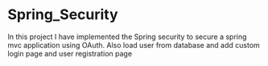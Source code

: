 # Spring_Security
In this project I have implemented the Spring security to secure a spring mvc application using OAuth. Also load user from database and add custom login page and user registration page
